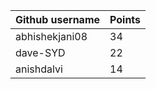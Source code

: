 | Github username | Points |
|-----------------|--------|
| abhishekjani08 | 34 |
|        dave-SYD         |    22    |
| anishdalvi | 14 |
